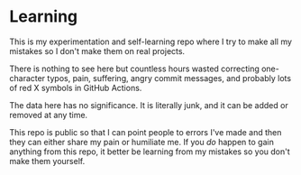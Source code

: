 # Learning

This is my experimentation and self-learning repo where I try to make all my mistakes so I don't make them on real projects.

There is nothing to see here but countless hours wasted correcting one-character typos, pain, suffering, angry commit messages, and probably lots of red X symbols in GitHub Actions.

The data here has no significance. It is literally junk, and it can be added or removed at any time.

This repo is public so that I can point people to errors I've made and then they can either share my pain or humiliate me. If you _do_ happen to gain anything from this repo, it better be learning from my mistakes so you don't make them yourself.

